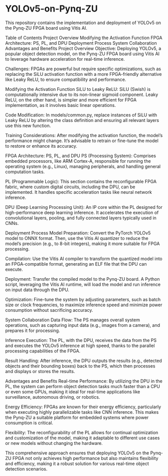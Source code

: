 # YOLOv5-on-Pynq-ZU

This repository contains the implementation and deployment of YOLOv5 on the Pynq-ZU FPGA board using Vitis AI.

Table of Contents
Project Overview
Modifying the Activation Function
FPGA Architecture: PS, PL, and DPU
Deployment Process
System Collaboration
Advantages and Benefits
Project Overview
Objective: Deploying YOLOv5, a popular object detection model, on the Pynq-ZU FPGA board using Vitis AI to leverage hardware acceleration for real-time inference.

Challenges: FPGAs are powerful but require specific optimizations, such as replacing the SiLU activation function with a more FPGA-friendly alternative like Leaky ReLU, to ensure compatibility and performance.

Modifying the Activation Function
SiLU to Leaky ReLU: SiLU (Swish) is computationally intensive due to its non-linear sigmoid component. Leaky ReLU, on the other hand, is simpler and more efficient for FPGA implementation, as it involves basic linear operations.

Code Modification: In models/common.py, replace instances of SiLU with Leaky ReLU by altering the class definition and ensuring all relevant layers use this new function.

Training Considerations: After modifying the activation function, the model’s performance might change. It’s advisable to retrain or fine-tune the model to restore or enhance its accuracy.

FPGA Architecture: PS, PL, and DPU
PS (Processing System): Comprises embedded processors, like ARM Cortex-A, responsible for running the operating system (e.g., Linux), managing peripherals, and handling general computation tasks.

PL (Programmable Logic): This section contains the reconfigurable FPGA fabric, where custom digital circuits, including the DPU, can be implemented. It handles specific acceleration tasks like neural network inference.

DPU (Deep Learning Processing Unit): An IP core within the PL designed for high-performance deep learning inference. It accelerates the execution of convolutional layers, pooling, and fully connected layers typically used in CNNs.

Deployment Process
Model Preparation: Convert the PyTorch YOLOv5 model to ONNX format. Then, use the Vitis AI quantizer to reduce the model’s precision (e.g., to 8-bit integers), making it more suitable for FPGA processing.

Compilation: Use the Vitis AI compiler to transform the quantized model into an FPGA-compatible format, generating an ELF file that the DPU can execute.

Deployment: Transfer the compiled model to the Pynq-ZU board. A Python script, leveraging the Vitis AI runtime, will load the model and run inference on input data through the DPU.

Optimization: Fine-tune the system by adjusting parameters, such as batch size or clock frequencies, to maximize inference speed and minimize power consumption without sacrificing accuracy.

System Collaboration
Data Flow: The PS manages overall system operations, such as capturing input data (e.g., images from a camera), and prepares it for processing.

Inference Execution: The PL, with the DPU, receives the data from the PS and executes the YOLOv5 inference at high speed, thanks to the parallel processing capabilities of the FPGA.

Result Handling: After inference, the DPU outputs the results (e.g., detected objects and their bounding boxes) back to the PS, which then processes and displays or stores the results.

Advantages and Benefits
Real-time Performance: By utilizing the DPU in the PL, the system can perform object detection tasks much faster than a CPU or even some GPUs, making it ideal for real-time applications like surveillance, autonomous driving, or robotics.

Energy Efficiency: FPGAs are known for their energy efficiency, particularly when executing highly parallelizable tasks like CNN inference. This makes the Pynq-ZU a suitable platform for embedded systems where power consumption is critical.

Flexibility: The reconfigurability of the PL allows for continual optimization and customization of the model, making it adaptable to different use cases or new models without changing the hardware.

This comprehensive approach ensures that deploying YOLOv5 on the Pynq-ZU FPGA not only achieves high performance but also maintains flexibility and efficiency, making it a robust solution for various real-time object detection scenarios.
